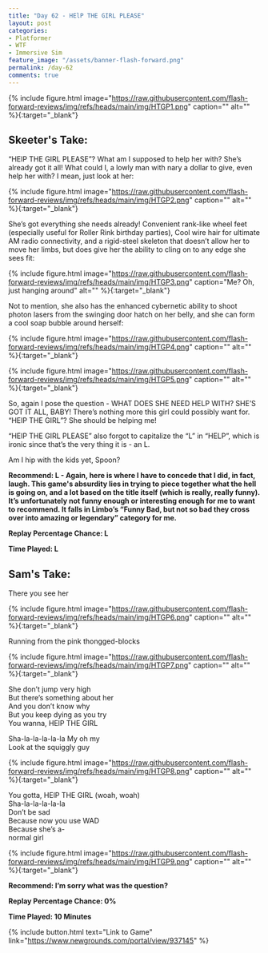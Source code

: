 ```yaml
---
title: "Day 62 - HElP THE GIRL PLEASE"
layout: post
categories:
- Platformer
- WTF
- Immersive Sim
feature_image: "/assets/banner-flash-forward.png"
permalink: /day-62
comments: true
---
```


{% include figure.html image="https://raw.githubusercontent.com/flash-forward-reviews/img/refs/heads/main/img/HTGP1.png" caption="" alt="" %}{:target="_blank"}

## Skeeter's Take:

“HElP THE GIRL PLEASE”? What am I supposed to help her with? She’s already got it all! What could I, a lowly man with nary a dollar to give, even help her with? I mean, just look at her:

{% include figure.html image="https://raw.githubusercontent.com/flash-forward-reviews/img/refs/heads/main/img/HTGP2.png" caption="" alt="" %}{:target="_blank"}

She’s got everything she needs already! Convenient rank-like wheel feet (especially useful for Roller Rink birthday parties), Cool wire hair for ultimate AM radio connectivity, and a rigid-steel skeleton that doesn’t allow her to move her limbs, but does give her the ability to cling on to any edge she sees fit:

{% include figure.html image="https://raw.githubusercontent.com/flash-forward-reviews/img/refs/heads/main/img/HTGP3.png" caption="Me? Oh, just hanging around" alt="" %}{:target="_blank"}

Not to mention, she also has the enhanced cybernetic ability to shoot photon lasers from the swinging door hatch on her belly, and she can form a cool soap bubble around herself:

{% include figure.html image="https://raw.githubusercontent.com/flash-forward-reviews/img/refs/heads/main/img/HTGP4.png" caption="" alt="" %}{:target="_blank"}

{% include figure.html image="https://raw.githubusercontent.com/flash-forward-reviews/img/refs/heads/main/img/HTGP5.png" caption="" alt="" %}{:target="_blank"}

So, again I pose the question - WHAT DOES SHE NEED HELP WITH? SHE’S GOT IT ALL, BABY! There’s nothing more this girl could possibly want for. “HElP THE GIRL”? She should be helping me! 

“HElP THE GIRL PLEASE” also forgot to capitalize the “L” in “HELP”, which is ironic since that’s  the very thing it is - an L.

Am I hip with the kids yet, Spoon?

**Recommend: L - Again, here is where I have to concede that I did, in fact, laugh. This game's absurdity lies in trying to piece together what the hell is going on, and a lot based on the title itself (which is really, really funny). It’s unfortunately not funny enough or interesting enough for me to want to recommend.  It falls in Limbo’s “Funny Bad, but not so bad they cross over into amazing or legendary” category for me.**

**Replay Percentage Chance: L**

**Time Played: L** 

## Sam's Take:

There you see her 

{% include figure.html image="https://raw.githubusercontent.com/flash-forward-reviews/img/refs/heads/main/img/HTGP6.png" caption="" alt="" %}{:target="_blank"}

Running from the pink thongged-blocks

{% include figure.html image="https://raw.githubusercontent.com/flash-forward-reviews/img/refs/heads/main/img/HTGP7.png" caption="" alt="" %}{:target="_blank"}

She don’t jump very high\
But there’s something about her\
And you don’t know why\
But you keep dying as you try\
You wanna, HElP THE GIRL

Sha-la-la-la-la-la My oh my\
Look at the squiggly guy

{% include figure.html image="https://raw.githubusercontent.com/flash-forward-reviews/img/refs/heads/main/img/HTGP8.png" caption="" alt="" %}{:target="_blank"}

You gotta, HElP THE GIRL (woah, woah)\
Sha-la-la-la-la-la\
Don’t be sad\
Because now you use WAD\
Because she’s a-\
normal girl

{% include figure.html image="https://raw.githubusercontent.com/flash-forward-reviews/img/refs/heads/main/img/HTGP9.png" caption="" alt="" %}{:target="_blank"}

**Recommend: I’m sorry what was the question?** 

**Replay Percentage Chance: 0%**

**Time Played: 10 Minutes** 

{% include button.html text="Link to Game" link="https://www.newgrounds.com/portal/view/937145" %}